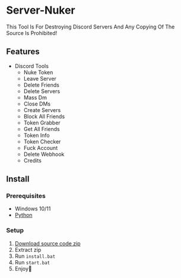 # Server-Nuker
This Tool Is For Destroying Discord Servers And Any Copying Of The Source Is Prohibited!

## Features
-   Discord Tools
    -   Nuke Token
    -   Leave Server
    -   Delete Friends
    -   Delete Servers
    -   Mass Dm
    -   Close DMs
    -   Create Servers
    -   Block All Friends
    -   Token Grabber
    -   Get All Friends
    -   Token Info
    -   Token Checker
    -   Fuck Account
    -   Delete Webhook
    -   Credits
    
## Install

### Prerequisites

-   Windows 10/11
-   [Python](https://www.python.org/downloads/release/python-3109/)
### Setup

1. [Download source code zip](https://github.com/egkc7/HeX_Tools)
2. Extract zip
3. Run `install.bat`
4. Run `start.bat`
5. Enjoy🎉
